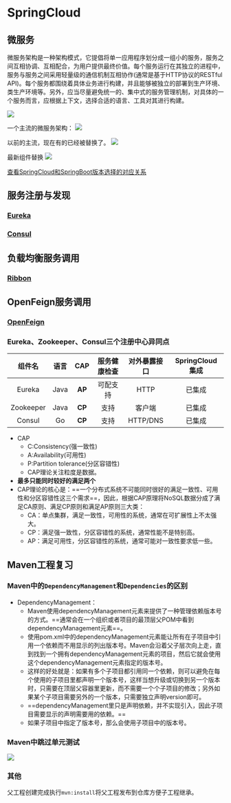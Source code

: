 # SpringCloud
## 微服务
微服务架构是一种架构模式，它提倡将单一应用程序划分成一组小的服务，服务之间互相协调、互相配合，为用户提供最终价值。每个服务运行在其独立的进程中，服务与服务之间采用轻量级的通信机制互相协作(通常是基于HTTP协议的RESTful API)。每个服务都围绕着具体业务进行构建，并且能够被独立的部署到生产环境、类生产环境等。另外，应当尽量避免统一的、集中式的服务管理机制，对具体的一个服务而言，应根据上下文，选择合适的语言、工具对其进行构建。

![](https://imagebed-1259286100.cos.ap-beijing.myqcloud.com/img/2021-03-15_22-50-33.png)

一个主流的微服务架构：
![](https://imagebed-1259286100.cos.ap-beijing.myqcloud.com/img/2021-03-15_22-56-09.png)

以前的主流，现在有的已经被替换了。
![](https://imagebed-1259286100.cos.ap-beijing.myqcloud.com/img/2021-03-15_22-57-31.png)

最新组件替换
![](https://imagebed-1259286100.cos.ap-beijing.myqcloud.com/img/2021-03-15_23-35-40.png)

[查看SpringCloud和SpringBoot版本选择的对应关系](https://start.spring.io/actuator/info)


## 服务注册与发现
### [Eureka](https://github.com/wangwren/cloud_learning/blob/master/Eureka.md)

### [Consul](https://github.com/wangwren/cloud_learning/blob/master/Consul.md)

## 负载均衡服务调用
### [Ribbon](https://github.com/wangwren/cloud_learning/blob/master/Ribbon.md)

## OpenFeign服务调用
### [OpenFeign](https://github.com/wangwren/cloud_learning/blob/master/OpenFeign.md)

### Eureka、Zookeeper、Consul三个注册中心异同点
| 组件名       | 语言   | CAP | 服务健康检查 | 对外暴露接口   | SpringCloud集成 |
|:---------:|:----:|:---:|:------:|:--------:|:-------------:|
| Eureka    | Java | **AP**  | 可配支持   | HTTP     | 已集成           |
| Zookeeper | Java | **CP**  | 支持     | 客户端      | 已集成           |
| Consul    | Go   | **CP**  | 支持     | HTTP/DNS | 已集成           |

- CAP
    - C:Consistency(强一致性)
    - A:Availability(可用性)
    - P:Partition tolerance(分区容错性)
    - CAP理论关注粒度是数据。
- **最多只能同时较好的满足两个**
- CAP理论的核心是：==一个分布式系统不可能同时很好的满足一致性、可用性和分区容错性这三个需求==，因此，根据CAP原理将NoSQL数据分成了满足CA原则、满足CP原则和满足AP原则三大类：
    - CA：单点集群，满足一致性，可用性的系统，通常在可扩展性上不太强大。
    - CP：满足强一致性，分区容错性的系统，通常性能不是特别高。
    - AP：满足可用性，分区容错性的系统，通常可能对一致性要求低一些。
## Maven工程复习
### Maven中的`DependencyManagement`和`Dependencies`的区别
- DependencyManagement：
    - Maven使用dependencyManagement元素来提供了一种管理依赖版本号的方式。==通常会在一个组织或者项目的最顶层父POM中看到dependencyManagement元素==。
    - 使用pom.xml中的dependencyManagement元素能让所有在子项目中引用一个依赖而不用显示的列出版本号。Maven会沿着父子层次向上走，直到找到一个拥有dependencyManagement元素的项目，然后它就会使用这个dependencyManagement元素指定的版本号。
    - 这样的好处就是：如果有多个子项目都引用同一个依赖，则可以避免在每个使用的子项目里都声明一个版本号，这样当想升级或切换到另一个版本时，只需要在顶层父容器里更新，而不需要一个个子项目的修改；另外如果某个子项目需要另外的一个版本，只需要独立声明version即可。
    - ==dependencyManagement里只是声明依赖，并不实现引入，因此子项目需要显示的声明需要用的依赖。==
    - 如果子项目中指定了版本号，那么会使用子项目中的版本号。

### Maven中跳过单元测试
 ![](https://imagebed-1259286100.cos.ap-beijing.myqcloud.com/img/2021-03-16_00-27-31.png)


### 其他
父工程创建完成执行`mvn:install`将父工程发布到仓库方便子工程继承。 
